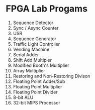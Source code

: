 # FPGA Lab Progams
1. Sequence Detector
2. Sync / Async Counter
3. USR
4. Sequence Generator
5. Traffic Light Controller
6. Vending Machine
7. Serial Adder
8. Shift Add Multipler
9. Modified Booth's Multiplier
10. Array Multiplier
11. Restoring and Non-Restoring Divison
12. Floating Point Adder/Sub
13. Floating Point Multiplier
14. Floating Point Divider
15. 8-bit ALU
16. 32-bit MIPS Processor
